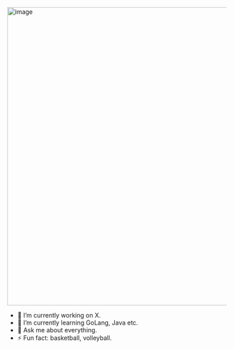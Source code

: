 <img width="1870" height="685" alt="image" src="https://github.com/user-attachments/assets/a4f02add-4925-4189-a397-2520d87e9d16" />


- 🔭 I’m currently working on X.
- 🌱 I’m currently learning GoLang, Java etc.
- 💬 Ask me about everything.
- ⚡ Fun fact: basketball, volleyball.

